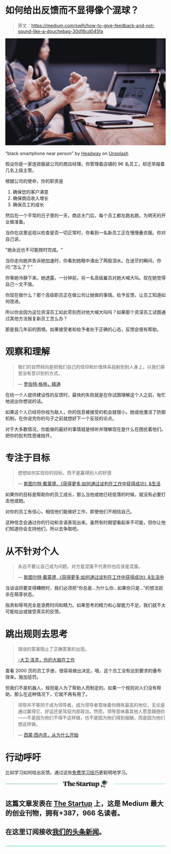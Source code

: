 # 如何给出反馈而不显得像个混球？

> 原文：<https://medium.com/swlh/how-to-give-feedback-and-not-sound-like-a-douchebag-30d16cd045fa>

![](img/ca7b6788fa9a683403275d18edd2617c.png)

“black smartphone near person” by [Headway](https://unsplash.com/@headwayio?utm_source=medium&utm_medium=referral) on [Unsplash](https://unsplash.com?utm_source=medium&utm_medium=referral)

假设你是一家连锁服装公司的商店经理。你管理着店铺的 96 名员工，却还举报着几名上级主管。

根据公司的使命，你的职责是

1.  确保您的客户满意
2.  确保商店收入增长
3.  确保员工的成长

然后在一个平常的日子里的一天，商店关门后，每个员工都左跑右跑，为明天的开业做准备。

当你在店里巡视以检查是否一切正常时，你看到一名新员工正在慢慢叠衣服。你对自己说，

"她永远也不可能按时完成。"

当你走向她并告诉她加速时，你看到她眼中涌出了两股泪水。在迷茫的瞬间，你问:“怎么了？”

你等她冷静下来。她透露，一分钟前，另一名高级雇员对她大喊大叫。现在她觉得自己一文不值。

你现在做什么？那个高级职员正在做公司让她做的事情。给予反馈，让员工知道如何改进。

所以你会因为这位资深员工如此苛刻而对他大喊大叫吗？如果那个资深员工试图通过其他方法报复新员工怎么办？

那是我几年前的困境。如果接受者和给予者处于正确的心态，反馈会很有帮助。

# 观察和理解

> 我们的自然倾向是把我们自己的信仰和价值体系投射到别人身上，以我们甚至没有意识到的方式。
> 
> ― [罗伯特·格林，精通](https://amzn.to/2MpSDlA)

在给一个人提供建设性的反馈时，最快的失败就是在你试图理解这个人之前，匆忙地说出你想说的话。

如果这个人已经将你视为敌人，你的信息被接受的机会就很小。她或他激活了防御机制，在你说完你的句子之前就想好下一个反驳的论点。

对于大多数情况，你能做的最好的事情就是倾听并理解现在是什么在困扰着他们。把你的批判性思维抛开。

# 专注于目标

> 想想如何实现你的目标，而不是赢得别人的好感
> 
> — [斯图尔特·戴蒙德，《获得更多:如何通过谈判在工作中获得成功》&生活](https://amzn.to/2T4iQGT)

如果你的目标是帮助你的员工成长，那么当他或她已经低落的时候，就没有必要打击他或她。

对你的员工有信心，相信他们能做好工作，即使他们不相信自己。

这种信念会通过你的行动和言语表现出来。虽然有时期望看起来不可能，但你让他们知道你会支持他们，所以去争取吧。

# 从不针对个人

> 永远不要让自己成为问题。对方是混蛋不代表你也应该是混蛋。
> 
> — [斯图尔特·戴蒙德,《获得更多:如何通过谈判在工作中获得成功》&生活中](https://amzn.to/2T4iQGT)

当谈话将要变得糟糕时，我们必须把“你总是…为什么你…如果你只是…”的想法扼杀在萌芽状态。

指责和辱骂完全是浪费时间和精力。如果思考的精力和心智能力不足，我们就不太可能给出或接受真实的反馈。

# 跳出规则去思考

> 错误的答案阻止了正确答案的出现。
> 
> [-大卫·洛克，你的大脑在工作](https://amzn.to/2FdVdc8)

查看 2000 页的员工手册，很容易做出决定。哦，这个员工没有达到要求的叠布效率。施加惩罚。

但我们不是机器人，规则是人为了帮助人而制定的。如果一个规则对人们没有帮助，那么在这种情况下，它就不再有用了。

> 领导并不等同于成为领导者。成为领导者意味着你拥有最高的地位，无论是通过赢得它、好运还是驾驭内部政治。然而，领导意味着其他人愿意跟随你——不是因为他们不得不这样做，也不是因为他们得到报酬，而是因为他们想这样做。
> 
> — [西蒙·西内克，从为什么开始](https://amzn.to/2DvQcKx)

# 行动呼吁

比如学习如何给出反馈。通过这些[免费学习技巧](https://pages.convertkit.com/7f1dc85d44/61f5f55e74)更聪明地学习。

[![](img/308a8d84fb9b2fab43d66c117fcc4bb4.png)](https://medium.com/swlh)

## 这篇文章发表在 [The Startup](https://medium.com/swlh) 上，这是 Medium 最大的创业刊物，拥有+387，966 名读者。

## 在这里订阅接收[我们的头条新闻](http://growthsupply.com/the-startup-newsletter/)。

[![](img/b0164736ea17a63403e660de5dedf91a.png)](https://medium.com/swlh)